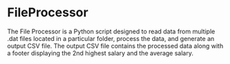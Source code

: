 # FileProcessor
The File Processor is a Python script designed to read data from multiple .dat files located in a particular folder, process the data, and generate an output CSV file. The output CSV file contains the processed data along with a footer displaying the 2nd highest salary and the average salary.
